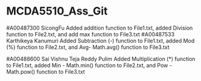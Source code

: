 # MCDA5510_Ass_Git
#A00487300 SicongFu Added addition function to File1.txt, added Division function to File2.txt, and add max function to File3.txt
#A00487533 Karthikeya Kanumuri Added Subtraction (-) function to File1.txt, added Mod (%) function to File2.txt, and Avg- Math.avg() function to File3.txt

#A00488600 Sai Vishnu Teja Reddy Pulim Added Multiplication (*) function to File1.txt, added Min - Math.min() function to File2.txt, and Pow - Math.pow() function to File3.txt